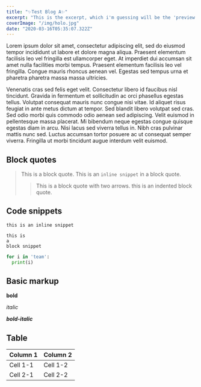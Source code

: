 ```yaml
---
title: "✨Test Blog A✨"
excerpt: "This is the excerpt, which i'm guessing will be the 'preview'..."
coverImage: "/img/holo.jpg"
date: "2020-03-16T05:35:07.322Z"
---
```


Lorem ipsum dolor sit amet, consectetur adipiscing elit, sed do eiusmod tempor incididunt ut labore et dolore magna aliqua. Praesent elementum facilisis leo vel fringilla est ullamcorper eget. At imperdiet dui accumsan sit amet nulla facilities morbi tempus. Praesent elementum facilisis leo vel fringilla. Congue mauris rhoncus aenean vel. Egestas sed tempus urna et pharetra pharetra massa massa ultricies.

Venenatis cras sed felis eget velit. Consectetur libero id faucibus nisl tincidunt. Gravida in fermentum et sollicitudin ac orci phasellus egestas tellus. Volutpat consequat mauris nunc congue nisi vitae. Id aliquet risus feugiat in ante metus dictum at tempor. Sed blandit libero volutpat sed cras. Sed odio morbi quis commodo odio aenean sed adipiscing. Velit euismod in pellentesque massa placerat. Mi bibendum neque egestas congue quisque egestas diam in arcu. Nisi lacus sed viverra tellus in. Nibh cras pulvinar mattis nunc sed. Luctus accumsan tortor posuere ac ut consequat semper viverra. Fringilla ut morbi tincidunt augue interdum velit euismod.

## Block quotes

> This is a block quote.
> This is an `inline snippet` in a block quote.
>> This is a block quote with two arrows.
  > this is an indented block quote.

## Code snippets
`this is an inline snippet`

```
this is
a
block snippet
```

```python
for i in 'team':
  print(i)
```

## Basic markup
**bold**

*italic*

***bold-italic***

## Table
| Column 1 | Column 2 |
| --- | --- |
| Cell 1-1 | Cell 1-2 |
| Cell 2-1 | Cell 2-2 |
